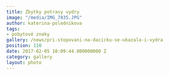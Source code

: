 ```yaml
---
title: Zbytky potravy vydry
image: "/media/IMG_7835.JPG"
author: katerina-polednikova
tags:
- pobytové znaky
gallery: /news/pri-stopovani-na-dacicku-se-ukazala-i-vydra
position: 110
date: 2017-02-05 10:09:44.000000000 Z
category: gallery
layout: photo
---
```

